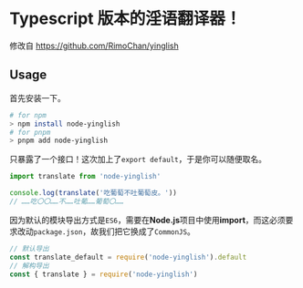 # Typescript 版本的淫语翻译器！

修改自 https://github.com/RimoChan/yinglish

## Usage

首先安装一下。

```bash
# for npm
> npm install node-yinglish
# for pnpm
> pnpm add node-yinglish
```

只暴露了一个接口！这次加上了`export default`，于是你可以随便取名。

```ts
import translate from 'node-yinglish'

console.log(translate('吃葡萄不吐葡萄皮。'))
// ……吃〇〇……不……吐葡……葡萄〇……
```

因为默认的模块导出方式是`ES6`，需要在**Node.js**项目中使用**import**，而这必须要求改动`package.json`，故我们把它换成了`CommonJS`。

```js
// 默认导出
const translate_default = require('node-yinglish').default
// 解构导出
const { translate } = require('node-yinglish')
```
